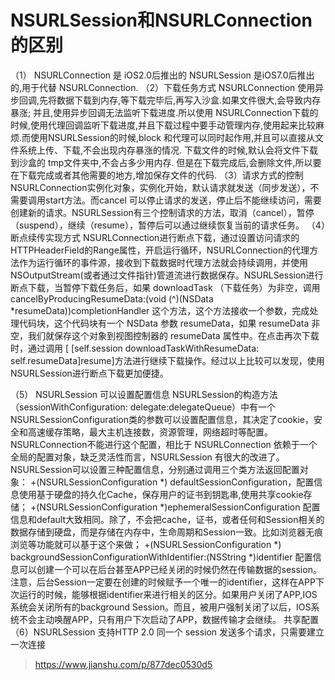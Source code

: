 # NSURLSession和NSURLConnection的区别
（1） NSURLConnection 是 iOS2.0后推出的
NSURLSession 是iOS7.0后推出的,用于代替 NSURLConnection.
（2）下载任务方式
NSURLConnection 使用异步回调,先将数据下载到内存,等下载完毕后,再写入沙盒.如果文件很大,会导致内存暴涨; 并且,使用异步回调无法监听下载进度.所以使用 NSURLConnection下载的时候,使用代理回调监听下载进度,并且下载过程中要手动管理内存,使用起来比较麻烦.而使用NSURLSession的时候,block 和代理可以同时起作用,并且可以直接从文件系统上传、下载,不会出现内存暴涨的情况. 下载文件的时候,默认会将文件下载到沙盒的 tmp文件夹中,不会占多少用内存. 但是在下载完成后,会删除文件,所以要在下载完成或者其他需要的地方,增加保存文件的代码.
（3）请求方式的控制
NSURLConnection实例化对象，实例化开始，默认请求就发送（同步发送），不需要调用start方法。而cancel 可以停止请求的发送，停止后不能继续访问，需要创建新的请求。NSURLSession有三个控制请求的方法，取消（cancel），暂停（suspend），继续（resume），暂停后可以通过继续恢复当前的请求任务。
（4）断点续传实现方式
NSURLConnection进行断点下载，通过设置访问请求的HTTPHeaderField的Range属性，开启运行循环，NSURLConnection的代理方法作为运行循环的事件源，接收到下载数据时代理方法就会持续调用，并使用NSOutputStream(或者通过文件指针)管道流进行数据保存。NSURLSession进行断点下载，当暂停下载任务后，如果 downloadTask （下载任务）为非空，调用 cancelByProducingResumeData:(void (^)(NSData *resumeData))completionHandler 这个方法，这个方法接收一个参数，完成处理代码块，这个代码块有一个 NSData 参数 resumeData，如果 resumeData 非空，我们就保存这个对象到视图控制器的 resumeData 属性中。在点击再次下载时，通过调用 [ [self.session downloadTaskWithResumeData: self.resumeData]resume]方法进行继续下载操作。经过以上比较可以发现，使用NSURLSession进行断点下载更加便捷。

（5） NSURLSession 可以设置配置信息
NSURLSession的构造方法
（sessionWithConfiguration: delegate:delegateQueue）中有一个 NSURLSessionConfiguration类的参数可以设置配置信息，其决定了cookie，安全和高速缓存策略，最大主机连接数，资源管理，网络超时等配置。NSURLConnection不能进行这个配置，相比于 NSURLConnection 依赖于一个全局的配置对象，缺乏灵活性而言，NSURLSession 有很大的改进了。
NSURLSession可以设置三种配置信息，分别通过调用三个类方法返回配置对象：
+(NSURLSessionConfiguration *) defaultSessionConfiguration，配置信息使用基于硬盘的持久化Cache，保存用户的证书到钥匙串,使用共享cookie存储；
+(NSURLSessionConfiguration *)ephemeralSessionConfiguration 配置信息和default大致相同。除了，不会把cache，证书，或者任何和Session相关的数据存储到硬盘，而是存储在内存中，生命周期和Session一致。比如浏览器无痕浏览等功能就可以基于这个来做；
+(NSURLSessionConfiguration *) backgroundSessionConfigurationWithIdentifier:(NSString *)identifier 配置信息可以创建一个可以在后台甚至APP已经关闭的时候仍然在传输数据的session。
注意，后台Session一定要在创建的时候赋予一个唯一的identifier，这样在APP下次运行的时候，能够根据identifier来进行相关的区分。如果用户关闭了APP,IOS 系统会关闭所有的background Session。而且，被用户强制关闭了以后，IOS系统不会主动唤醒APP，只有用户下次启动了APP，数据传输才会继续。
共享配置
（6）NSURLSession 支持HTTP 2.0
同一个 session 发送多个请求，只需要建立一次连接

>https://www.jianshu.com/p/877dec0530d5
